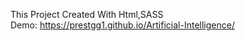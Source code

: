 This Project Created With Html,SASS <br/>
Demo: https://prestgg1.github.io/Artificial-Intelligence/
